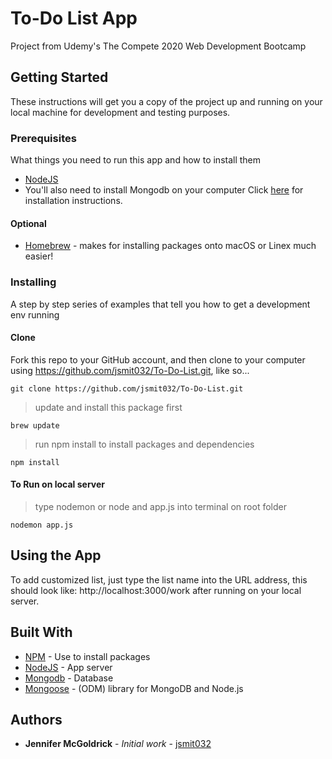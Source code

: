 # To-Do List App

Project from Udemy's The Compete 2020 Web Development Bootcamp

## Getting Started

These instructions will get you a copy of the project up and running on your local machine for development and testing purposes.

### Prerequisites

What things you need to run this app and how to install them

* [NodeJS](https://nodejs.org/)
* You'll also need to install Mongodb on your computer
Click [here](https://www.mongodb.com/download-center/community) for installation instructions.

#### Optional 
* [Homebrew](https://brew.sh/) - makes for installing packages onto macOS or Linex much easier!

### Installing

A step by step series of examples that tell you how to get a development env running

#### Clone

Fork this repo to your GitHub account, and then clone to your computer using https://github.com/jsmit032/To-Do-List.git, like so...

```
git clone https://github.com/jsmit032/To-Do-List.git
```

> update and install this package first
```
brew update
```

> run npm install to install packages and dependencies
```
npm install
```

#### To Run on local server

> type nodemon or node and app.js into terminal on root folder
```
nodemon app.js
```

## Using the App

To add customized list, just type the list name into the URL address, this should look like:
http://localhost:3000/work after running on your local server.

## Built With

* [NPM](https://www.npmjs.com/) - Use to install packages
* [NodeJS](https://nodejs.org/api/) - App server
* [Mongodb](https://www.mongodb.com/download-center/community) - Database
* [Mongoose](https://mongoosejs.com/) - (ODM) library for MongoDB and Node.js


## Authors

* **Jennifer McGoldrick** - *Initial work* - [jsmit032](https://github.com/jsmit032)
